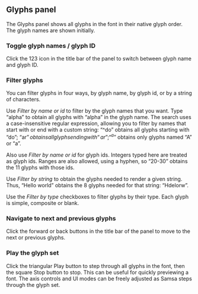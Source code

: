 ## Glyphs panel

The Glyphs panel shows all glyphs in the font in their native glyph order. The glyph names are shown initially.

### Toggle glyph names / glyph ID
Click the 123 icon in the title bar of the panel to switch between glyph name and glyph ID.

### Filter glyphs

You can filter glyphs in four ways, by glyph name, by glyph id, or by a string of characters.

Use _Filter by name or id_ to filter by the glyph names that you want. Type “alpha” to obtain all glyphs with “alpha” in the glyph name. The search uses a case-insensitive regular expression, allowing you to filter by names that start with or end with a custom string: “^do” obtains all glyphs starting with “do”; “ar$” obtains all glyphs ending with “ar”; “^a$” obtains only glyphs named “A” or “a”.

Also use _Filter by name or id_ for glyph ids. Integers typed here are treated as glyph ids. Ranges are also allowed, using a hyphen, so “20-30” obtains the 11 glyphs with those ids.

Use _Filter by string_ to obtain the glyphs needed to render a given string. Thus, “Hello world” obtains the 8 glyphs needed for that string: “<space>Hdelorw”.

Use the _Filter by type_ checkboxes to filter glyphs by their type. Each glyph is simple, composite or blank.

### Navigate to next and previous glyphs
Click the forward or back buttons in the title bar of the panel to move to the next or previous glyphs.

### Play the glyph set
Click the triangular Play button to step through all glyphs in the font, then the square Stop button to stop. This can be useful for quickly previewing a font. The axis controls and UI modes can be freely adjusted as Samsa steps through the glyph set.

